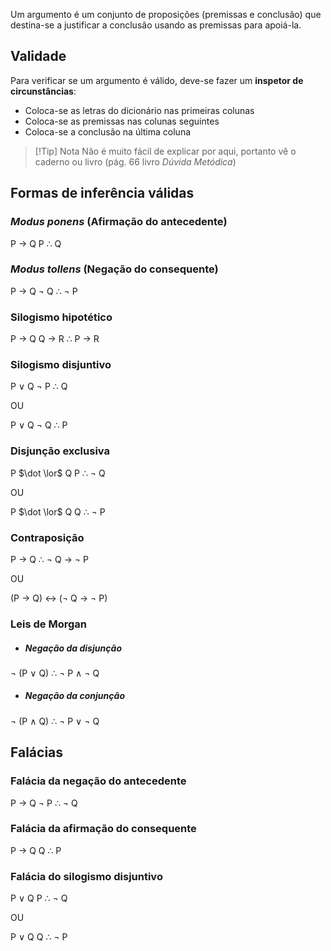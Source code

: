 Um argumento é um conjunto de proposições (premissas e conclusão) que destina-se a justificar a conclusão usando as premissas para apoiá-la.
## Validade
Para verificar se um argumento é válido, deve-se fazer um **inspetor de circunstâncias**:
- Coloca-se as letras do dicionário nas primeiras colunas
- Coloca-se as premissas nas colunas seguintes
- Coloca-se a conclusão na última coluna
>[!Tip] Nota
>Não é muito fácil de explicar por aqui, portanto vê o caderno ou livro (pág. 66 livro *Dúvida Metódica*)

## Formas de inferência válidas
### *Modus ponens* (Afirmação do antecedente)
P $\rightarrow$ Q
P
$\therefore$ Q
### *Modus tollens* (Negação do consequente)
P $\rightarrow$ Q
$\lnot$ Q
$\therefore$ $\lnot$ P
### Silogismo hipotético
P $\rightarrow$ Q
Q $\rightarrow$ R
$\therefore$ P $\rightarrow$ R
### Silogismo disjuntivo
P $\lor$ Q
$\lnot$ P
$\therefore$ Q

OU

P $\lor$ Q
$\lnot$ Q
$\therefore$ P
### Disjunção exclusiva
P $\dot \lor$ Q
P
$\therefore$ $\lnot$ Q

OU

P $\dot \lor$ Q
Q
$\therefore$ $\lnot$ P 
### Contraposição
P $\rightarrow$ Q
$\therefore$ $\lnot$ Q $\rightarrow$ $\lnot$ P

OU

(P $\rightarrow$ Q) $\leftrightarrow$ ($\lnot$ Q $\rightarrow$ $\lnot$ P)
### Leis de Morgan
- ##### Negação da disjunção
$\lnot$ (P $\lor$ Q)
$\therefore$ $\lnot$ P $\land$ $\lnot$ Q 
- ##### Negação da conjunção
$\lnot$ (P $\land$ Q)
$\therefore$ $\lnot$ P $\lor$ $\lnot$ Q 

## Falácias
### Falácia da negação do antecedente
P $\rightarrow$ Q
$\lnot$ P
$\therefore$ $\lnot$ Q
### Falácia da afirmação do consequente
P $\rightarrow$ Q
Q
$\therefore$ P

### Falácia do silogismo disjuntivo
P $\lor$ Q
P
$\therefore$ $\lnot$ Q

OU

P $\lor$ Q
Q
$\therefore$ $\lnot$ P